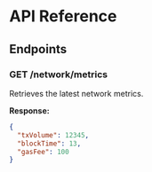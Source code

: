 # API Reference

## Endpoints

### GET /network/metrics

Retrieves the latest network metrics.

**Response:**
```json
{
  "txVolume": 12345,
  "blockTime": 13,
  "gasFee": 100
}
